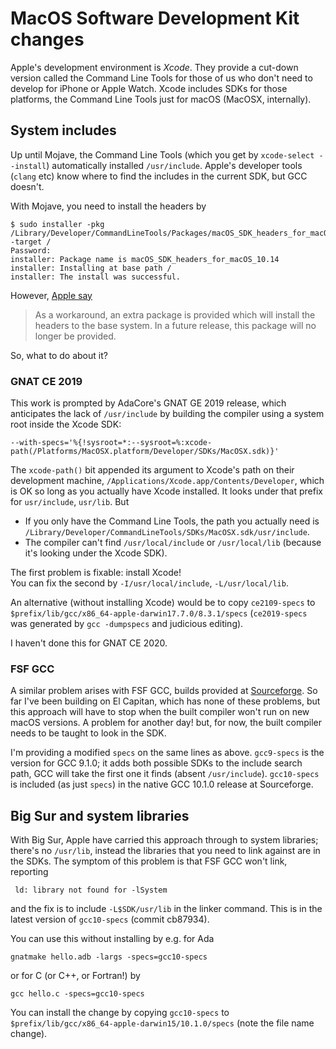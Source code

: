 # MacOS Software Development Kit changes #

Apple's development environment is _Xcode_. They provide a cut-down version called the Command Line Tools for those of us who don't need to develop for iPhone or Apple Watch. Xcode includes SDKs for those platforms, the Command Line Tools just for macOS (MacOSX, internally).

## System includes ##

Up until Mojave, the Command Line Tools (which you get by `xcode-select --install`) automatically installed `/usr/include`. Apple's developer tools (`clang` etc) know where to find the includes in the current SDK, but GCC doesn't.

With Mojave, you need to install the headers by
```
$ sudo installer -pkg /Library/Developer/CommandLineTools/Packages/macOS_SDK_headers_for_macOS_10.14.pkg -target /
Password:
installer: Package name is macOS_SDK_headers_for_macOS_10.14
installer: Installing at base path /
installer: The install was successful.
```

However, [Apple say](https://developer.apple.com/documentation/xcode_release_notes/xcode_10_release_notes#3035624)

>As a workaround, an extra package is provided which will install the headers to the base system. In a future release, this package will no longer be provided.

So, what to do about it?

### GNAT CE 2019 ###

This work is prompted by AdaCore's GNAT GE 2019 release, which anticipates the lack of `/usr/include` by building the compiler using a system root inside the Xcode SDK:
```
--with-specs='%{!sysroot=*:--sysroot=%:xcode-path(/Platforms/MacOSX.platform/Developer/SDKs/MacOSX.sdk)}'
```

The `xcode-path()` bit appended its argument to Xcode's path on their development machine, `/Applications/Xcode.app/Contents/Developer`, which is OK so long as you actually have Xcode installed. It looks under that prefix for `usr/include`, `usr/lib`. But

* If you only have the Command Line Tools, the path you actually need is `/Library/Developer/CommandLineTools/SDKs/MacOSX.sdk/usr/include`.
* The compiler can't find `/usr/local/include` or `/usr/local/lib` (because it's looking under the Xcode SDK).

The first problem is fixable: install Xcode!  
You can fix the second by `-I/usr/local/include`, `-L/usr/local/lib`.

An alternative (without installing Xcode) would be to copy `ce2109-specs` to `$prefix/lib/gcc/x86_64-apple-darwin17.7.0/8.3.1/specs` (`ce2019-specs` was generated by `gcc -dumpspecs` and judicious editing).

I haven't done this for GNAT CE 2020.

### FSF GCC ###

A similar problem arises with FSF GCC, builds provided at [Sourceforge](https://sourceforge.net/projects/gnuada/files/GNAT_GCC%20Mac%20OS%20X/). So far I've been building on El Capitan, which has none of these problems, but this approach will have to stop when the built compiler won't run on new macOS versions. A problem for another day! but, for now, the built compiler needs to be taught to look in the SDK.

I'm providing a modified `specs` on the same lines as above. `gcc9-specs` is the version for GCC 9.1.0; it adds both possible SDKs to the include search path, GCC will take the first one it finds (absent `/usr/include`). `gcc10-specs` is included (as just `specs`) in the native GCC 10.1.0 release at Sourceforge.

## Big Sur and system libraries ##

With Big Sur, Apple have carried this approach through to system libraries; there's no `/usr/lib`, instead the libraries that you need to link against are in the SDKs. The symptom of this problem is that FSF GCC won't link, reporting
```
 ld: library not found for -lSystem
```
and the fix is to include `-L$SDK/usr/lib` in the linker command. This is in the latest version of `gcc10-specs` (commit cb87934).

You can use this without installing by e.g. for Ada
```
gnatmake hello.adb -largs -specs=gcc10-specs
```
or for C (or C++, or Fortran!) by
```
gcc hello.c -specs=gcc10-specs
```

You can install the change by copying `gcc10-specs` to `$prefix/lib/gcc/x86_64-apple-darwin15/10.1.0/specs` (note the file name change).
